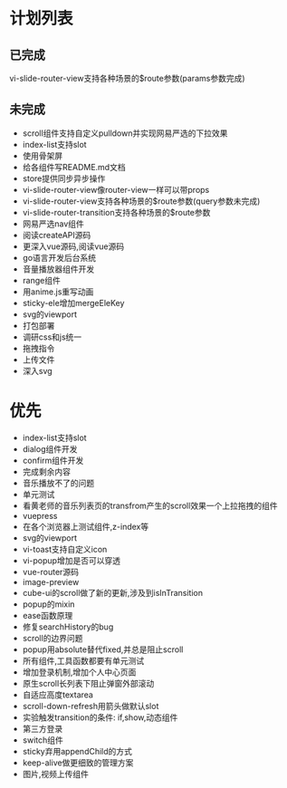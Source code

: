 # 计划列表

## 已完成
  vi-slide-router-view支持各种场景的$route参数(params参数完成)
## 未完成
- scroll组件支持自定义pulldown并实现网易严选的下拉效果
- index-list支持slot
- 使用骨架屏
- 给各组件写README.md文档
- store提供同步异步操作
- vi-slide-router-view像router-view一样可以带props
- vi-slide-router-view支持各种场景的$route参数(query参数未完成)
- vi-slide-router-transition支持各种场景的$route参数
- 网易严选nav组件
- 阅读createAPI源码
- 更深入vue源码,阅读vue源码
- go语言开发后台系统
- 音量播放器组件开发
- range组件
- 用anime.js重写动画
- sticky-ele增加mergeEleKey
- svg的viewport
- 打包部署
- 调研css和js统一
- 拖拽指令
- 上传文件
- 深入svg

# 优先
- index-list支持slot
- dialog组件开发
- confirm组件开发
- 完成剩余内容
- 音乐播放不了的问题
- 单元测试
- 看黄老师的音乐列表页的transfrom产生的scroll效果一个上拉拖拽的组件
- vuepress
- 在各个浏览器上测试组件,z-index等
- svg的viewport
- vi-toast支持自定义icon
- vi-popup增加是否可以穿透
- vue-router源码
- image-preview
- cube-ui的scroll做了新的更新,涉及到isInTransition
- popup的mixin
- ease函数原理
- 修复searchHistory的bug
- scroll的边界问题
- popup用absolute替代fixed,并总是阻止scroll
- 所有组件,工具函数都要有单元测试
- 增加登录机制,增加个人中心页面
- 原生scroll长列表下阻止弹窗外部滚动
- 自适应高度textarea
- scroll-down-refresh用箭头做默认slot
- 实验触发transition的条件: if,show,动态组件
- 第三方登录
- switch组件
- sticky弃用appendChild的方式
- keep-alive做更细致的管理方案
- 图片,视频上传组件
